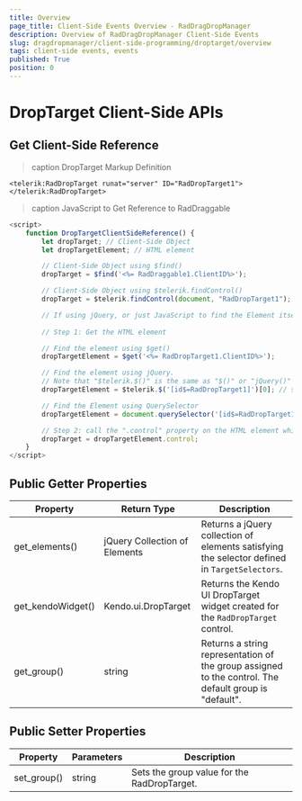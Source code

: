```yaml
---
title: Overview
page_title: Client-Side Events Overview - RadDragDropManager
description: Overview of RadDragDropManager Client-Side Events
slug: dragdropmanager/client-side-programming/droptarget/overview
tags: client-side events, events
published: True
position: 0
---
```


# DropTarget Client-Side APIs

## Get Client-Side Reference

>caption DropTarget Markup Definition

````ASP.NET
<telerik:RadDropTarget runat="server" ID="RadDropTarget1">
</telerik:RadDropTarget>
````

>caption JavaScript to Get Reference to RadDraggable

````JavaScript
<script>
    function DropTargetClientSideReference() {
        let dropTarget; // Client-Side Object
        let dropTargetElement; // HTML element

        // Client-Side Object using $find()
        dropTarget = $find('<%= RadDraggable1.ClientID%>');

        // Client-Side Object using $telerik.findControl()
        dropTarget = $telerik.findControl(document, "RadDropTarget1");

        // If using jQuery, or just JavaScript to find the Element itself, there are two steps to get client-side reference
                    
        // Step 1: Get the HTML element

        // Find the element using $get()
        dropTargetElement = $get('<%= RadDropTarget1.ClientID%>');

        // Find the element using jQuery.
        // Note that "$telerik.$()" is the same as "$()" or "jQuery()"
        dropTargetElement = $telerik.$('[id$=RadDropTarget1]')[0]; // same as $('[id$=RadDraggable1]')[0]; or jQuery('[id$=RadDraggable1]')[0]

        // Find the Element using QuerySelector
        dropTargetElement = document.querySelector('[id$=RadDropTarget1]');

        // Step 2: call the ".control" property on the HTML element which will return the Client-Side object
        dropTarget = dropTargetElement.control;
    }
</script>
````

## Public Getter Properties

| **Property**      | **Return Type**               | **Description**                                                                                       |
| ----------------- | ----------------------------- | ----------------------------------------------------------------------------------------------------- |
| get_elements()    | jQuery Collection of Elements | Returns a jQuery collection of elements satisfying the selector defined in `TargetSelectors`.         |
| get_kendoWidget() | Kendo.ui.DropTarget           | Returns the Kendo UI DropTarget widget created for the `RadDropTarget` control.                       |
| get_group()       | string                        | Returns a string representation of the group assigned to the control. The default group is "default". |

## Public Setter Properties

| **Property**          | **Parameters**                        | **Description**                                                                                                                                             |
| --------------------- | ------------------------------------- | ----------------------------------------------------------------------------------------------------------------------------------------------------------- |
| set_group()           | string                                | Sets the group value for the RadDropTarget.                                                                                                                  |




